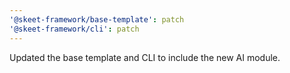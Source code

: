 ```yaml
---
'@skeet-framework/base-template': patch
'@skeet-framework/cli': patch
---
```


Updated the base template and CLI to include the new AI module.
